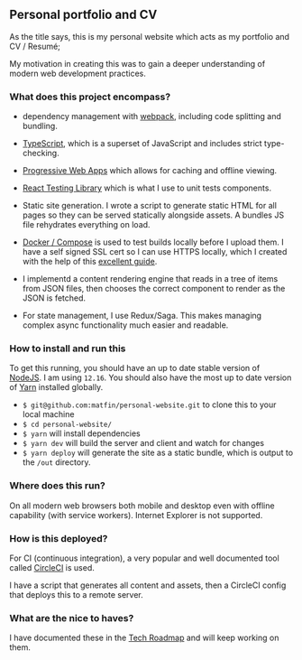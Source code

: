 ## Personal portfolio and CV
As the title says, this is my personal website which acts as my portfolio and CV / Resumé;

My motivation in creating this was to gain a deeper understanding of modern web development practices.

### What does this project encompass?
- dependency management with [webpack](https://webpack.js.org/), including code splitting and bundling.

- [TypeScript](https://www.typescriptlang.org/), which is a superset of JavaScript and includes strict type-checking.

- [Progressive Web Apps](https://web.dev/progressive-web-apps/) which allows for caching and offline viewing.

- [React Testing Library](https://testing-library.com/docs/react-testing-library/intro) which is what I use to unit tests components. 

- Static site generation. I wrote a script to generate static HTML for all pages so they can be served statically alongside assets. A bundles JS file rehydrates everything on load. 

- [Docker / Compose](https://docs.docker.com/compose/) is used to test builds locally before I upload them. I have a self signed SSL cert so I can use HTTPS locally, which I created with the help of this [excellent guide](https://www.freecodecamp.org/news/how-to-get-https-working-on-your-local-development-environment-in-5-minutes-7af615770eec/).

- I implementd a content rendering engine that reads in a tree of items from JSON files, then chooses the correct component to render as the JSON is fetched.

- For state management, I use Redux/Saga. This makes managing complex async functionality much easier and readable.

### How to install and run this
To get this running, you should have an up to date stable version of [NodeJS](https://nodejs.org/en/). I am using `12.16`. You should also have the most up to date version of [Yarn](https://yarnpkg.com/) installed globally.

- `$ git@github.com:matfin/personal-website.git` to clone this to your local machine
- `$ cd personal-website/`
- `$ yarn` will install dependencies
- `$ yarn dev` will build the server and client and watch for changes
- `$ yarn deploy` will generate the site as a static bundle, which is output to the `/out` directory.

### Where does this run?
On all modern web browsers both mobile and desktop even with offline capability (with service workers). Internet Explorer is not supported.

### How is this deployed?
For CI (continuous integration), a very popular and well documented tool called [CircleCI](https://circleci.com/) is used.

I have a script that generates all content and assets, then a CircleCI config that deploys this to a remote server.

### What are the nice to haves?
I have documented these in the [Tech Roadmap](ROADMAP.md) and will keep working on them.